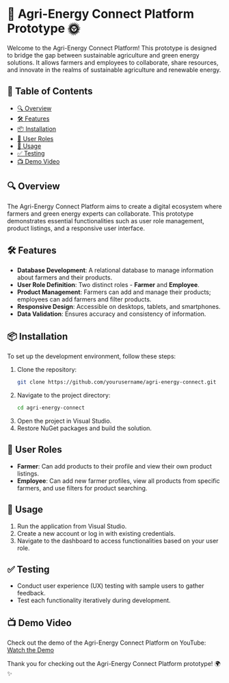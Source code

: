 # 🌱 Agri-Energy Connect Platform Prototype 🌞

Welcome to the Agri-Energy Connect Platform! This prototype is designed to bridge the gap between sustainable agriculture and green energy solutions. It allows farmers and employees to collaborate, share resources, and innovate in the realms of sustainable agriculture and renewable energy.

## 🚀 Table of Contents
- [🔍 Overview](#overview)
- [🛠️ Features](#features)
- [📦 Installation](#installation)
- [🔑 User Roles](#user-roles)
- [📝 Usage](#usage)
- [✅ Testing](#testing)
- [📺 Demo Video](#demo-video)

## 🔍 Overview
The Agri-Energy Connect Platform aims to create a digital ecosystem where farmers and green energy experts can collaborate. This prototype demonstrates essential functionalities such as user role management, product listings, and a responsive user interface.

## 🛠️ Features
- **Database Development**: A relational database to manage information about farmers and their products.
- **User Role Definition**: Two distinct roles - **Farmer** and **Employee**.
- **Product Management**: Farmers can add and manage their products; employees can add farmers and filter products.
- **Responsive Design**: Accessible on desktops, tablets, and smartphones.
- **Data Validation**: Ensures accuracy and consistency of information.

## 📦 Installation
To set up the development environment, follow these steps:

1. Clone the repository:
   ```bash
   git clone https://github.com/yourusername/agri-energy-connect.git
   ```
2. Navigate to the project directory:
   ```bash
   cd agri-energy-connect
   ```
3. Open the project in Visual Studio.
4. Restore NuGet packages and build the solution.

## 🔑 User Roles
- **Farmer**: Can add products to their profile and view their own product listings.
- **Employee**: Can add new farmer profiles, view all products from specific farmers, and use filters for product searching.

## 📝 Usage
1. Run the application from Visual Studio.
2. Create a new account or log in with existing credentials.
3. Navigate to the dashboard to access functionalities based on your user role.

## ✅ Testing
- Conduct user experience (UX) testing with sample users to gather feedback.
- Test each functionality iteratively during development.

## 📺 Demo Video
Check out the demo of the Agri-Energy Connect Platform on YouTube: [Watch the Demo](https://youtu.be/VESO5sH-J34)

Thank you for checking out the Agri-Energy Connect Platform prototype! 🌍✨
